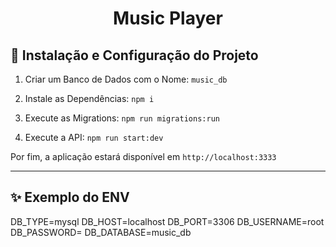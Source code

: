 <h1 align="center">Music Player</h1>

## 🚀 Instalação e Configuração do Projeto

1. Criar um Banco de Dados com o Nome: `music_db`

2. Instale as Dependências: `npm i`

3. Execute as Migrations: `npm run migrations:run`

4. Execute a API: `npm run start:dev`

Por fim, a aplicação estará disponível em `http://localhost:3333`

---

## ✨ Exemplo do ENV

DB_TYPE=mysql
DB_HOST=localhost
DB_PORT=3306
DB_USERNAME=root
DB_PASSWORD=
DB_DATABASE=music_db
